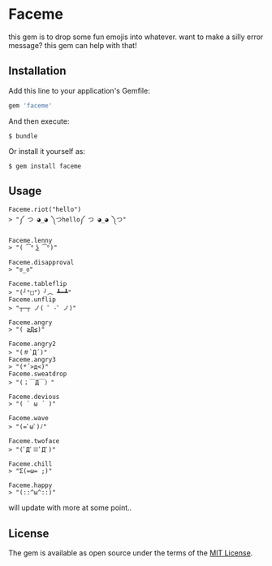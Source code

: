 # Faceme

this gem is to drop some fun emojis into whatever. want to make a silly error message? this gem can help with that!

## Installation

Add this line to your application's Gemfile:

```ruby
gem 'faceme'
```

And then execute:

    $ bundle

Or install it yourself as:

    $ gem install faceme

## Usage

	Faceme.riot("hello")
	> "༼ つ ◕_◕ ༽つhello༼ つ ◕_◕ ༽つ"

	Faceme.lenny
	> "( ͡° ͜ʖ ͡°)"

	Faceme.disapproval
	> "ಠ_ಠ"

	Faceme.tableflip
	> "(╯°□°）╯︵ ┻━┻"
	Faceme.unflip
	> "┬─┬﻿ ノ( ゜-゜ノ)"

	Faceme.angry
	> "( ≧Д≦)"

	Faceme.angry2
	> "(＃`Д´)"
	Faceme.angry3
	> "(*´>д<)"
	Faceme.sweatdrop
	> "(；￣Д￣）"

	Faceme.devious
	> "( ` ω ´ )"

	Faceme.wave
	> "(=ﾟωﾟ)ﾉ"

	Faceme.twoface
	> "(ﾟДﾟ≡ﾟДﾟ)"

	Faceme.chill
	> "Σ(=ω= ;)"

	Faceme.happy
	> "(::^ω^::)"

	

will update with more at some point..

## License

The gem is available as open source under the terms of the [MIT License](http://opensource.org/licenses/MIT).

